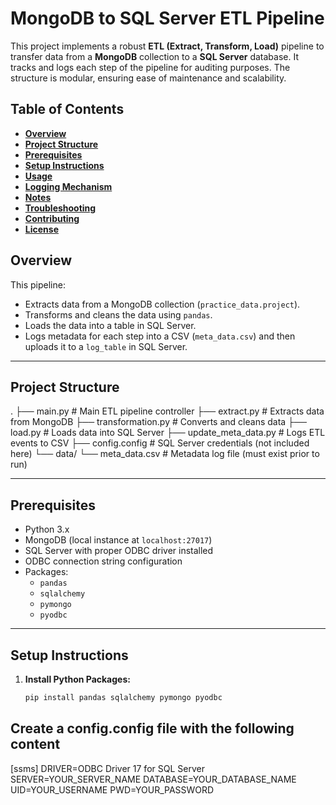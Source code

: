 # **MongoDB to SQL Server ETL Pipeline**

This project implements a robust **ETL (Extract, Transform, Load)** pipeline to transfer data from a **MongoDB** collection to a **SQL Server** database. It tracks and logs each step of the pipeline for auditing purposes. The structure is modular, ensuring ease of maintenance and scalability.

## **Table of Contents**

- [**Overview**](#overview)
- [**Project Structure**](#project-structure)
- [**Prerequisites**](#prerequisites)
- [**Setup Instructions**](#setup-instructions)
- [**Usage**](#usage)
- [**Logging Mechanism**](#logging-mechanism)
- [**Notes**](#notes)
- [**Troubleshooting**](#troubleshooting)
- [**Contributing**](#contributing)
- [**License**](#license)

## **Overview**

This pipeline:
- Extracts data from a MongoDB collection (`practice_data.project`).
- Transforms and cleans the data using `pandas`.
- Loads the data into a table in SQL Server.
- Logs metadata for each step into a CSV (`meta_data.csv`) and then uploads it to a `log_table` in SQL Server.

---

## **Project Structure**

.
├── main.py # Main ETL pipeline controller
├── extract.py # Extracts data from MongoDB
├── transformation.py # Converts and cleans data
├── load.py # Loads data into SQL Server
├── update_meta_data.py # Logs ETL events to CSV
├── config.config # SQL Server credentials (not included here)
└── data/
└── meta_data.csv # Metadata log file (must exist prior to run)


---

## **Prerequisites**

- Python 3.x
- MongoDB (local instance at `localhost:27017`)
- SQL Server with proper ODBC driver installed
- ODBC connection string configuration
- Packages:
  - `pandas`
  - `sqlalchemy`
  - `pymongo`
  - `pyodbc`

---

## **Setup Instructions**

1. **Install Python Packages:**

   ```bash
   pip install pandas sqlalchemy pymongo pyodbc

## **Create a config.config file with the following content**

[ssms]
DRIVER=ODBC Driver 17 for SQL Server
SERVER=YOUR_SERVER_NAME
DATABASE=YOUR_DATABASE_NAME
UID=YOUR_USERNAME
PWD=YOUR_PASSWORD



